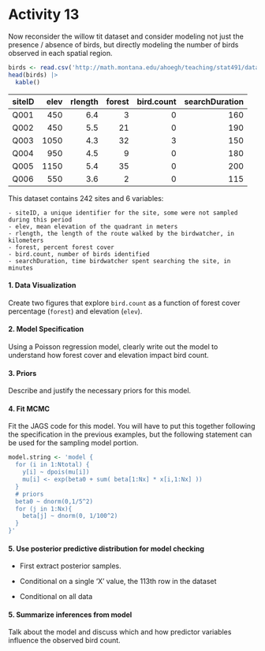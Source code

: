 # Activity 13

Now reconsider the willow tit dataset and consider modeling not just the
presence / absence of birds, but directly modeling the number of birds
observed in each spatial region.

``` r
birds <- read.csv('http://math.montana.edu/ahoegh/teaching/stat491/data/willowtit2013_count.csv')
head(birds) |> 
  kable()
```

| siteID | elev | rlength | forest | bird.count | searchDuration |
|:-------|-----:|--------:|-------:|-----------:|---------------:|
| Q001   |  450 |     6.4 |      3 |          0 |            160 |
| Q002   |  450 |     5.5 |     21 |          0 |            190 |
| Q003   | 1050 |     4.3 |     32 |          3 |            150 |
| Q004   |  950 |     4.5 |      9 |          0 |            180 |
| Q005   | 1150 |     5.4 |     35 |          0 |            200 |
| Q006   |  550 |     3.6 |      2 |          0 |            115 |

This dataset contains 242 sites and 6 variables:

    - siteID, a unique identifier for the site, some were not sampled during this period 
    - elev, mean elevation of the quadrant in meters 
    - rlength, the length of the route walked by the birdwatcher, in kilometers 
    - forest, percent forest cover 
    - bird.count, number of birds identified 
    - searchDuration, time birdwatcher spent searching the site, in minutes

#### 1. Data Visualization

Create two figures that explore `bird.count` as a function of forest
cover percentage (`forest`) and elevation (`elev`).

#### 2. Model Specification

Using a Poisson regression model, clearly write out the model to
understand how forest cover and elevation impact bird count.

#### 3. Priors

Describe and justify the necessary priors for this model.

#### 4. Fit MCMC

Fit the JAGS code for this model. You will have to put this together
following the specification in the previous examples, but the following
statement can be used for the sampling model portion.

``` r
model.string <- 'model {
  for (i in 1:Ntotal) {
    y[i] ~ dpois(mu[i])
    mu[i] <- exp(beta0 + sum( beta[1:Nx] * x[i,1:Nx] ))
  }
  # priors 
  beta0 ~ dnorm(0,1/5^2)
  for (j in 1:Nx){
    beta[j] ~ dnorm(0, 1/100^2)
  }
}'
```

#### 5. Use posterior predictive distribution for model checking

- First extract posterior samples.

- Conditional on a single ‘X’ value, the 113th row in the dataset

- Conditional on all data

#### 5. Summarize inferences from model

Talk about the model and discuss which and how predictor variables
influence the observed bird count.
